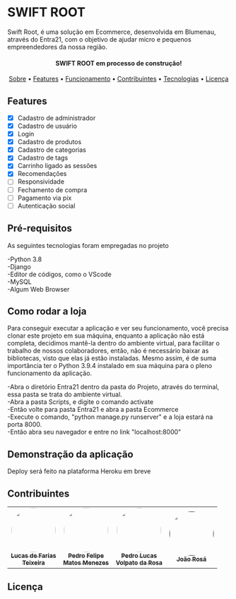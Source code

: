 <h1>SWIFT ROOT</h1>

<p id="sobre">
Swift Root, é uma solução em Ecommerce, desenvolvida em Blumenau, através do Entra21, com o objetivo de ajudar micro e pequenos empreendedores da nossa região.
</p>


<h4 align="center"> SWIFT ROOT em processo de construção!</h4>


<p align="center">  
	<a href="#sobre">Sobre</a> • 
	<a href="#features">Features</a> • 
	<a href="#funcionamento">Funcionamento</a> • 
	<a href="#contribuintes">Contribuintes</a> •
	<a href="#tecnologias">Tecnologias</a> • 
	<a href="#license">Licença</a>  
</p>

<h2 id="features">Features</h2>

- [x] Cadastro de administrador
- [x] Cadastro de usuário
- [x] Login
- [x] Cadastro de produtos
- [x] Cadastro de categorias
- [x] Cadastro de tags
- [x] Carrinho ligado as sessões
- [x] Recomendações
- [ ] Responsividade
- [ ] Fechamento de compra
- [ ] Pagamento via pix
- [ ] Autenticação social

<h2 id="tecnologias">Pré-requisitos</h2>
<p>As seguintes tecnologias foram empregadas no projeto</p>
-Python 3.8 <br>
-Django <br>
-Editor de códigos, como o VScode <br>
-MySQL <br>
-Algum Web Browser <br>

<h2 id="funcionamento"> Como rodar a loja</h2>
<p>Para conseguir executar a aplicação e ver seu funcionamento, você precisa clonar este projeto em sua máquina, enquanto a aplicação não está completa, decidimos mantê-la dentro do ambiente virtual, para facilitar o trabalho de nossos colaboradores, então, não é necessário baixar as bibliotecas, visto que elas já estão instaladas. Mesmo assim, é de suma importância ter o Python 3.9.4 instalado em sua máquina para o pleno funcionamento da aplicação.<br>
</p>
<p>
-Abra o diretório Entra21 dentro da pasta do Projeto, através do terminal, essa pasta se trata do ambiente virtual.<br>
-Abra a pasta Scripts, e digite o comando activate<br>
-Então volte para pasta Entra21 e abra a pasta Ecommerce<br>
-Execute o comando, "python manage.py runserver" e a loja estará na porta 8000. <br>
-Então abra seu navegador e entre no link "localhost:8000"

</p>

<h2> Demonstração da aplicação</h2>
Deploy será feito na plataforma Heroku em breve

<h2 id="contribuintes"> Contribuintes</h2>
<table>
  <tr>
  <!-- Farias -->
    <td align="center"><a href="https://github.com/FarinhaProgrammer"><img style="border-radius: 50%;" src="https://avatars.githubusercontent.com/u/77069076?v=4" width="100px;" alt=""/><br /><sub><b>Lucas de Farias <br>Teixeira</b></sub></a><br /></td>
    <!-- Menezes -->
    <td align="center"><a href="https://github.com/pedro-fmm"><img style="border-radius: 50%;" src="https://avatars.githubusercontent.com/u/85511521?v=4" width="100px;" alt=""/><br /><sub><b>Pedro Felipe<br>Matos Menezes</b></sub></a><br /></td>
    <!-- Volpato -->
    <td align="center"><a href="https://github.com/PedroLuscao"><img style="border-radius: 50%;" src="https://avatars.githubusercontent.com/u/89154708?" width="100px;" alt=""/><br /><sub><b>Pedro Lucas<br>Volpato da Rosa</b></sub></a><br /></td>
    <!-- Rosá -->
    <td align="center"><a href=""><img style="border-radius: 50%;" src="https://wp-content.bluebus.com.br/wp-content/uploads/2017/03/31142426/twitter-novo-avatar-padrao-2017-bluebus.png" width="100px;" alt=""/><br /><sub><b>João Rosá</b></sub></a><br /></td>
  </tr>
</table>

<h2 id="license">Licença</h2>
